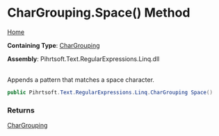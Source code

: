 # CharGrouping\.Space\(\) Method

[Home](../../../../../../README.md)

**Containing Type**: [CharGrouping](../README.md)

**Assembly**: Pihrtsoft\.Text\.RegularExpressions\.Linq\.dll

\
Appends a pattern that matches a space character\.

```csharp
public Pihrtsoft.Text.RegularExpressions.Linq.CharGrouping Space()
```

### Returns

[CharGrouping](../README.md)

